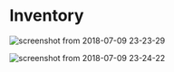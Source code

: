# Inventory

![screenshot from 2018-07-09 23-23-29](https://user-images.githubusercontent.com/37739705/42467553-da293444-83cf-11e8-8ba4-ba19e6756bf8.png)


![screenshot from 2018-07-09 23-24-22](https://user-images.githubusercontent.com/37739705/42467633-0f679ce0-83d0-11e8-80cd-5619be9c5e65.png)

